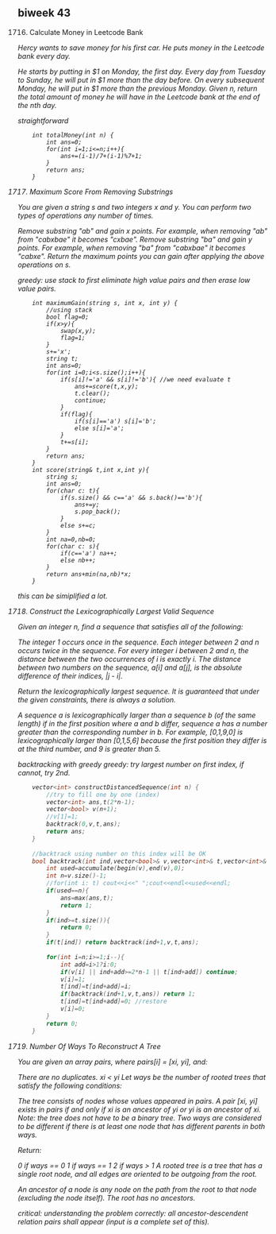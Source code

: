 ## biweek 43

1716. Calculate Money in Leetcode Bank
<em>
Hercy wants to save money for his first car. He puts money in the Leetcode bank every day.

He starts by putting in $1 on Monday, the first day. Every day from Tuesday to Sunday, he will put in $1 more than the day before. On every subsequent Monday, he will put in $1 more than the previous Monday.
Given n, return the total amount of money he will have in the Leetcode bank at the end of the nth day.
<em>

straightforward

```
    int totalMoney(int n) {
        int ans=0;
        for(int i=1;i<=n;i++){
            ans+=(i-1)/7+(i-1)%7+1;
        }
        return ans;
    }
```

1717. Maximum Score From Removing Substrings
<em>
You are given a string s and two integers x and y. You can perform two types of operations any number of times.

Remove substring "ab" and gain x points.
For example, when removing "ab" from "cabxbae" it becomes "cxbae".
Remove substring "ba" and gain y points.
For example, when removing "ba" from "cabxbae" it becomes "cabxe".
Return the maximum points you can gain after applying the above operations on s.
</em>

greedy: use stack to first eliminate high value pairs and then erase low value pairs.

```
    int maximumGain(string s, int x, int y) {
        //using stack
        bool flag=0;
        if(x>y){
            swap(x,y);
            flag=1;
        }
        s+='x';
        string t;
        int ans=0;
        for(int i=0;i<s.size();i++){
            if(s[i]!='a' && s[i]!='b'){ //we need evaluate t
                ans+=score(t,x,y);
                t.clear();
                continue;
            }
            if(flag){
                if(s[i]=='a') s[i]='b';
                else s[i]='a';
            }
            t+=s[i];
        }
        return ans;
    }
    int score(string& t,int x,int y){
        string s;
        int ans=0;
        for(char c: t){
            if(s.size() && c=='a' && s.back()=='b'){
                ans+=y;
                s.pop_back();
            }
            else s+=c;
        }
        int na=0,nb=0;
        for(char c: s){
            if(c=='a') na++;
            else nb++;
        }
        return ans+min(na,nb)*x;
    }
```
this can be simiplified a lot.

1718. Construct the Lexicographically Largest Valid Sequence
<em>
Given an integer n, find a sequence that satisfies all of the following:

The integer 1 occurs once in the sequence.
Each integer between 2 and n occurs twice in the sequence.
For every integer i between 2 and n, the distance between the two occurrences of i is exactly i.
The distance between two numbers on the sequence, a[i] and a[j], is the absolute difference of their indices, |j - i|.

Return the lexicographically largest sequence. It is guaranteed that under the given constraints, there is always a solution.

A sequence a is lexicographically larger than a sequence b (of the same length) if in the first position where a and b differ, sequence a has a number greater than the corresponding number in b. For example, [0,1,9,0] is lexicographically larger than [0,1,5,6] because the first position they differ is at the third number, and 9 is greater than 5.
</em>

backtracking with greedy
greedy: try largest number on first index, if cannot, try 2nd.

```cpp
    vector<int> constructDistancedSequence(int n) {
        //try to fill one by one (index)
        vector<int> ans,t(2*n-1);
        vector<bool> v(n+1);
        //v[1]=1;
        backtrack(0,v,t,ans);
        return ans;
    }
    
    //backtrack using number on this index will be OK
    bool backtrack(int ind,vector<bool>& v,vector<int>& t,vector<int>& ans){
        int used=accumulate(begin(v),end(v),0);
        int n=v.size()-1;
        //for(int i: t) cout<<i<<" ";cout<<endl<<used<<endl;
        if(used==n){
            ans=max(ans,t);
            return 1;
        }
        if(ind>=t.size()){
            return 0;
        }
        if(t[ind]) return backtrack(ind+1,v,t,ans);
        
        for(int i=n;i>=1;i--){
            int add=i>1?i:0;
            if(v[i] || ind+add>=2*n-1 || t[ind+add]) continue;
            v[i]=1;
            t[ind]=t[ind+add]=i;
            if(backtrack(ind+1,v,t,ans)) return 1;
            t[ind]=t[ind+add]=0; //restore
            v[i]=0;
        }
        return 0;
    }
```

1719. Number Of Ways To Reconstruct A Tree
<em>
You are given an array pairs, where pairs[i] = [xi, yi], and:

There are no duplicates.
xi < yi
Let ways be the number of rooted trees that satisfy the following conditions:

The tree consists of nodes whose values appeared in pairs.
A pair [xi, yi] exists in pairs if and only if xi is an ancestor of yi or yi is an ancestor of xi.
Note: the tree does not have to be a binary tree.
Two ways are considered to be different if there is at least one node that has different parents in both ways.

Return:

0 if ways == 0
1 if ways == 1
2 if ways > 1
A rooted tree is a tree that has a single root node, and all edges are oriented to be outgoing from the root.

An ancestor of a node is any node on the path from the root to that node (excluding the node itself). The root has no ancestors.
</em>

critical: understanding the problem correctly: all ancestor-descendent relation pairs shall appear (input is a complete set of this).


	
	